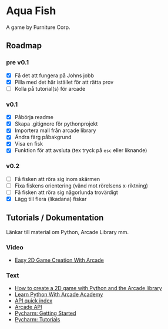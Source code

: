 # Aqua Fish

A game by Furniture Corp.

## Roadmap

### pre v0.1

- [x] Få det att fungera på Johns jobb
- [x] Pilla med det här istället för att rätta prov
- [ ] Kolla på tutorial(s) för arcade

### v0.1

- [x] Påbörja readme
- [x] Skapa .gitignore för pythonprojekt
- [x] Importera mall från arcade library
- [x] Ändra färg påbakgrund
- [x] Visa en fisk
- [x] Funktion för att avsluta (tex tryck på `esc` eller liknande)

### v0.2
- [ ] Få fisken att röra sig inom skärmen
- [ ] Fixa fiskens orientering (vänd mot rörelsens x-riktning)
- [ ] Få fisken att röra sig någorlunda trovärdigt
- [x] Lägg till flera (likadana) fiskar

## Tutorials / Dokumentation

Länkar till material om Python, Arcade Library mm.

### Video

- [Easy 2D Game Creation With Arcade](https://www.youtube.com/watch?v=8InKwiysVIk)

### Text

- [How to create a 2D game with Python and the Arcade library](https://opensource.com/article/18/4/easy-2d-game-creation-python-and-arcade)
- [Learn Python With Arcade Academy](https://arcade-book.readthedocs.io/en/latest/)
- [API quick index](http://arcade.academy/quick_index.html)
- [Arcade API](http://arcade.academy/arcade.html)
- [Pycharm: Getting Started](https://confluence.jetbrains.com/display/PYH/Getting+Started+with+PyCharm)
- [Pycharm: Tutorials](https://confluence.jetbrains.com/display/PYH/PyCharm+Tutorials)
